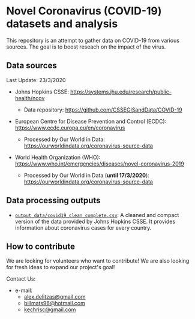 # Novel Coronavirus (COVID-19) datasets and analysis

This repository is an attempt to gather data on COVID-19 from various sources. The goal is to boost reseach on the impact of the virus. 


## Data sources

Last Update: 23/3/2020

- Johns Hopkins CSSE: https://systems.jhu.edu/research/public-health/ncov
  - Data repository: https://github.com/CSSEGISandData/COVID-19

- European Centre for Disease Prevention and Control (ECDC): https://www.ecdc.europa.eu/en/coronavirus
  - Processed by Our World in Data: https://ourworldindata.org/coronavirus-source-data
  
- World Health Organization (WHO): https://www.who.int/emergencies/diseases/novel-coronavirus-2019
  - Processed by Our World in Data (**until 17/3/2020**): https://ourworldindata.org/coronavirus-source-data

## Data processing outputs

- [`output_data/covid19_clean_complete.csv`](https://github.com/AlexDelitzas/covid19-data/blob/master/output_data/covid19_clean_complete.csv): A cleaned and compact version of the data provided by Johns Hopkins CSSE. It provides information about coronavirus cases for every country.

## How to contribute
We are looking for volunteers who want to contribute! We are also looking for fresh ideas to expand our project's goal!

Contact Us: 
- e-mail: 
  - alex.delitzas@gmail.com
  - billmats96@hotmail.com
  - kechrisc@gmail.com
